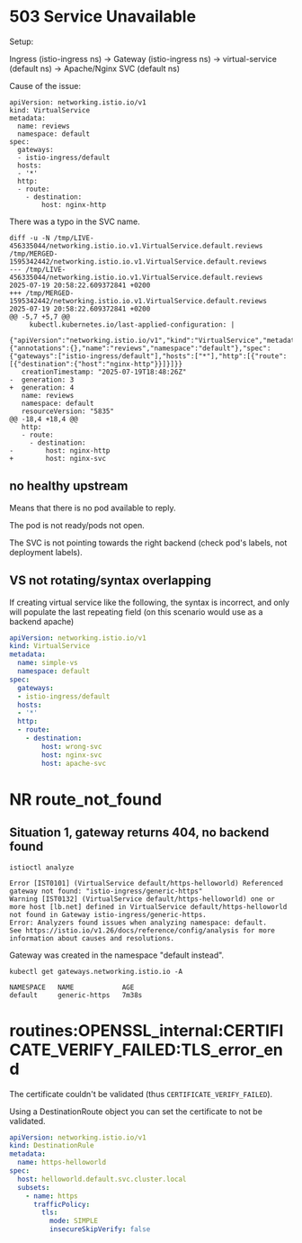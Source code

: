 

# 503 Service Unavailable

Setup:

Ingress (istio-ingress ns) -> Gateway (istio-ingress ns) -> virtual-service (default ns) -> Apache/Nginx SVC (default ns)

Cause of the issue:

```text
apiVersion: networking.istio.io/v1
kind: VirtualService
metadata:
  name: reviews
  namespace: default
spec:
  gateways:
  - istio-ingress/default
  hosts:
  - '*'
  http:
  - route:
    - destination:
        host: nginx-http
```

There was a typo in the SVC name.

```shell
diff -u -N /tmp/LIVE-456335044/networking.istio.io.v1.VirtualService.default.reviews /tmp/MERGED-1595342442/networking.istio.io.v1.VirtualService.default.reviews
--- /tmp/LIVE-456335044/networking.istio.io.v1.VirtualService.default.reviews   2025-07-19 20:58:22.609372841 +0200
+++ /tmp/MERGED-1595342442/networking.istio.io.v1.VirtualService.default.reviews        2025-07-19 20:58:22.609372841 +0200
@@ -5,7 +5,7 @@
     kubectl.kubernetes.io/last-applied-configuration: |
       {"apiVersion":"networking.istio.io/v1","kind":"VirtualService","metadata":{"annotations":{},"name":"reviews","namespace":"default"},"spec":{"gateways":["istio-ingress/default"],"hosts":["*"],"http":[{"route":[{"destination":{"host":"nginx-http"}}]}]}}
   creationTimestamp: "2025-07-19T18:48:26Z"
-  generation: 3
+  generation: 4
   name: reviews
   namespace: default
   resourceVersion: "5835"
@@ -18,4 +18,4 @@
   http:
   - route:
     - destination:
-        host: nginx-http
+        host: nginx-svc
```

## no healthy upstream

Means that there is no pod available to reply.


The pod is not ready/pods not open.

The SVC is not pointing towards the right backend (check pod's labels, not deployment labels).


## VS not rotating/syntax overlapping

If creating virtual service like the following, the syntax is incorrect, and only will populate the last repeating field (on this scenario would use as a backend apache)

```yaml
apiVersion: networking.istio.io/v1
kind: VirtualService
metadata:
  name: simple-vs
  namespace: default
spec:
  gateways:
  - istio-ingress/default
  hosts:
  - '*'
  http:
  - route:
    - destination:
        host: wrong-svc
        host: nginx-svc
        host: apache-svc
```


# NR route_not_found

## Situation 1, gateway returns 404, no backend found

```shell
istioctl analyze
```

```shell
Error [IST0101] (VirtualService default/https-helloworld) Referenced gateway not found: "istio-ingress/generic-https"
Warning [IST0132] (VirtualService default/https-helloworld) one or more host [lb.net] defined in VirtualService default/https-helloworld not found in Gateway istio-ingress/generic-https.
Error: Analyzers found issues when analyzing namespace: default.
See https://istio.io/v1.26/docs/reference/config/analysis for more information about causes and resolutions.
```

Gateway was created in the namespace "default instead".

```shell
kubectl get gateways.networking.istio.io -A
```

```text
NAMESPACE   NAME            AGE
default     generic-https   7m38s
```

# routines:OPENSSL_internal:CERTIFICATE_VERIFY_FAILED:TLS_error_end

The certificate couldn't be validated (thus `CERTIFICATE_VERIFY_FAILED`).

Using a DestinationRoute object you can set the certificate to not be validated.

```yaml
apiVersion: networking.istio.io/v1
kind: DestinationRule
metadata:
  name: https-helloworld
spec:
  host: helloworld.default.svc.cluster.local
  subsets:
    - name: https
      trafficPolicy:
        tls:
          mode: SIMPLE
          insecureSkipVerify: false
```